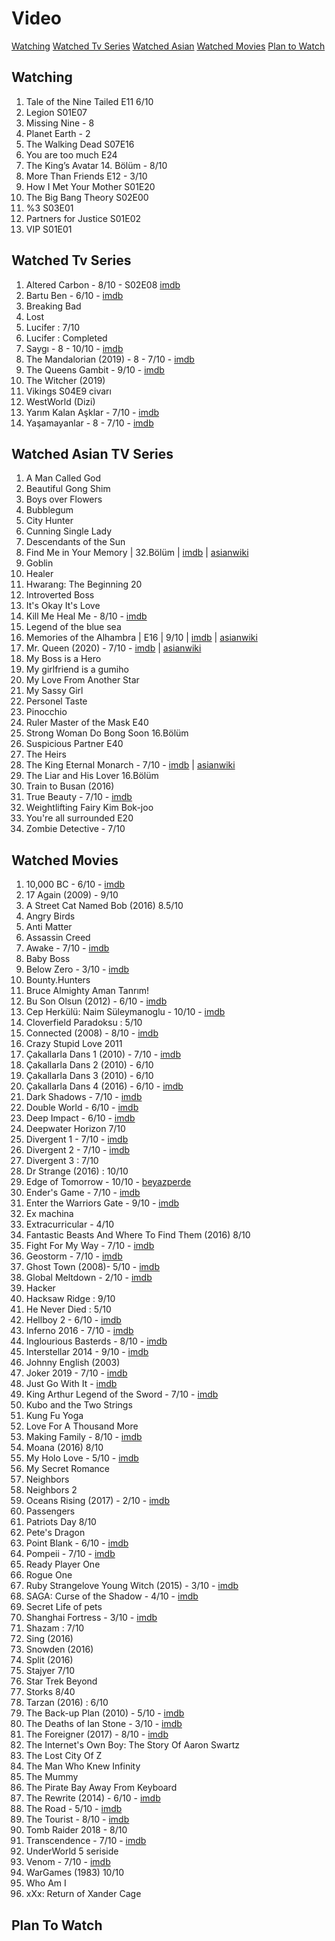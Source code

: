 # Video
[Watching](#watching)
[Watched Tv Series](#watched-tv-series)
[Watched Asian](#watched-asian-tv-series)
[Watched Movies](#watched-movies)
[Plan to Watch](#plan-to-watch)

## Watching
1. Tale of the Nine Tailed E11 6/10
1. Legion S01E07
1. Missing Nine - 8
1. Planet Earth - 2
1. The Walking Dead S07E16
1. You are too much E24
1. The King’s Avatar 14. Bölüm - 8/10
1. More Than Friends E12 - 3/10
1. How I Met Your Mother S01E20
1. The Big Bang Theory S02E00
1. %3 S03E01
1. Partners for Justice S01E02
1. VIP S01E01

## Watched Tv Series
1. Altered Carbon - 8/10 - S02E08 [imdb](https://www.imdb.com/title/tt2261227/)
1. Bartu Ben - 6/10 - [imdb](https://www.imdb.com/title/tt9111010/)
1. Breaking Bad
1. Lost
1. Lucifer : 7/10
1. Lucifer : Completed
1. Saygı - 8 - 10/10 - [imdb](https://www.imdb.com/title/tt11450050/)
1. The Mandalorian (2019) - 8 - 7/10 - [imdb](https://www.imdb.com/title/tt8111088/)
1. The Queens Gambit - 9/10 - [imdb](https://www.imdb.com/title/tt10048342/)
1. The Witcher (2019)
1. Vikings S04E9 civarı
1. WestWorld (Dizi)
1. Yarım Kalan Aşklar - 7/10 - [imdb](https://www.imdb.com/title/tt12466076/)
1. Yaşamayanlar - 8 - 7/10 - [imdb](https://www.imdb.com/title/tt8063174/)
## Watched Asian TV Series
1. A Man Called God
1. Beautiful Gong Shim
1. Boys over Flowers
1. Bubblegum
1. City Hunter
1. Cunning Single Lady
1. Descendants of the Sun
1. Find Me in Your Memory | 32.Bölüm | [imdb](https://www.imdb.com/title/tt11885790/) | [asianwiki](http://asianwiki.com/Find_Me_in_Your_Memory)
1. Goblin
1. Healer
1. Hwarang: The Beginning 20
1. Introverted Boss
1. It's Okay It's Love
1. Kill Me Heal Me - 8/10 - [imdb](https://www.imdb.com/title/tt4339192/)
1. Legend of the blue sea
1. Memories of the Alhambra | E16 | 9/10 | [imdb](https://www.imdb.com/title/tt8236556/) | [asianwiki](http://asianwiki.com/Memories_of_the_Alhambra)
1. Mr. Queen (2020) - 7/10 - [imdb](https://www.imdb.com/title/tt13400006/) | [asianwiki](https://asianwiki.com/Mr._Queen)
1. My Boss is a Hero
1. My girlfriend is a gumiho
1. My Love From Another Star
1. My Sassy Girl
1. Personel Taste
1. Pinocchio
1. Ruler Master of the Mask E40
1. Strong Woman Do Bong Soon 16.Bölüm
1. Suspicious Partner E40
1. The Heirs
1. The King Eternal Monarch - 7/10 - [imdb](https://www.imdb.com/title/tt11228748/) | [asianwiki](http://asianwiki.com/The_King:_Eternal_Monarch)
1. The Liar and His Lover 16.Bölüm
1. Train to Busan (2016)
1. True Beauty - 7/10 - [imdb](https://www.imdb.com/title/tt13274038/)
1. Weightlifting Fairy Kim Bok-joo
1. You're all surrounded E20
1. Zombie Detective - 7/10

## Watched Movies
1. 10,000 BC - 6/10 - [imdb](https://www.imdb.com/title/tt0443649/)
1. 17 Again (2009) - 9/10
1. A Street Cat Named Bob (2016)	8.5/10
1. Angry Birds
1. Anti Matter
1. Assassin Creed
1. Awake - 7/10 - [imdb](https://www.imdb.com/title/tt7584702/)
1. Baby Boss
1. Below Zero - 3/10 - [imdb](https://www.imdb.com/title/tt9845564/)
1. Bounty.Hunters
1. Bruce Almighty Aman Tanrım!
1. Bu Son Olsun (2012) - 6/10 - [imdb](https://www.imdb.com/title/tt2145623/)
1. Cep Herkülü: Naim Süleymanoglu - 10/10 - [imdb](https://www.imdb.com/title/tt9500372/)
1. Cloverfield Paradoksu : 5/10
1. Connected (2008) - 8/10 - [imdb](https://www.imdb.com/title/tt1156506/)
1. Crazy Stupid Love 2011
1. Çakallarla Dans 1 (2010) - 7/10 - [imdb](https://www.imdb.com/title/tt1783423/)
1. Çakallarla Dans 2 (2010) - 6/10
1. Çakallarla Dans 3 (2010) - 6/10
1. Çakallarla Dans 4 (2016) - 6/10 - [imdb](https://www.youtube.com/watch?v=dkhcNoMNHA0)
1. Dark Shadows - 7/10 - [imdb](https://www.imdb.com/title/tt1077368/)
1. Double World - 6/10 - [imdb](https://www.imdb.com/title/tt10508838/)
1. Deep Impact - 6/10 - [imdb](https://m.imdb.com/title/tt0120647/)
1. Deepwater Horizon 7/10
1. Divergent 1 - 7/10 - [imdb](https://www.imdb.com/title/tt1840309/?ref_=ttls_li_i)
1. Divergent 2 - 7/10 - [imdb](https://www.imdb.com/title/tt2908446/?ref_=ttls_li_i)
1. Divergent 3 : 7/10
1. Dr Strange (2016) : 10/10
1. Edge of Tomorrow - 10/10 - [beyazperde](http://www.beyazperde.com/filmler/film-185030/)
1. Ender's Game - 7/10 - [imdb](https://www.imdb.com/title/tt1731141/)
1. Enter the Warriors Gate - 9/10 - [imdb](https://www.imdb.com/title/tt4652532/)
1. Ex machina
1. Extracurricular - 4/10
1. Fantastic Beasts And Where To Find Them (2016)	8/10
1. Fight For My Way - 7/10 - [imdb](https://www.imdb.com/title/tt6824234/)
1. Geostorm - 7/10 - [imdb](http://www.beyazperde.com/filmler/film-228321/)
1. Ghost Town (2008)- 5/10 - [imdb](https://www.imdb.com/title/tt0995039/)
1. Global Meltdown - 2/10 - [imdb](https://www.imdb.com/title/tt7108074/)
1. Hacker
1. Hacksaw Ridge : 9/10
1. He Never Died : 5/10
1. Hellboy 2 - 6/10 - [imdb](https://www.imdb.com/title/tt0411477/)
1. Inferno 2016 - 7/10 - [imdb](https://www.imdb.com/title/tt3062096/)
1. Inglourious Basterds - 8/10 - [imdb](https://m.imdb.com/title/tt0361748/)
1. Interstellar 2014 - 9/10 - [imdb](https://www.imdb.com/title/tt0816692/)
1. Johnny English (2003)
1. Joker 2019 - 7/10 - [imdb](https://www.imdb.com/title/tt7286456/)
1. Just Go With It - [imdb](https://m.imdb.com/title/tt1564367/)
1. King Arthur Legend of the Sword - 7/10 - [imdb](https://www.imdb.com/title/tt1972591/)
1. Kubo and the Two Strings
1. Kung Fu Yoga
1. Love For A Thousand More
1. Making Family - 8/10 - [imdb](https://www.imdb.com/title/tt6389310/)
1. Moana (2016)	8/10
1. My Holo Love - 5/10 - [imdb](https://www.imdb.com/title/tt11058644/)
1. My Secret Romance
1. Neighbors
1. Neighbors 2
1. Oceans Rising (2017) - 2/10 - [imdb](https://www.imdb.com/title/tt6215044/)
1. Passengers
1. Patriots Day 8/10
1. Pete's Dragon
1. Point Blank - 6/10 - [imdb](https://www.imdb.com/title/tt02499472/)
1. Pompeii - 7/10 - [imdb](https://www.imdb.com/title/tt1921064/)
1. Ready Player One
1. Rogue One 
1. Ruby Strangelove Young Witch (2015) - 3/10 - [imdb](https://www.imdb.com/title/tt3813920/)
1. SAGA: Curse of the Shadow - 4/10 - [imdb](https://www.imdb.com/title/tt2250234/)
1. Secret Life of pets
1. Shanghai Fortress - 3/10 - [imdb](https://www.imdb.com/title/tt6628322/)
1. Shazam : 7/10
1. Sing (2016)
1. Snowden (2016)
1. Split (2016)
1. Stajyer 7/10
1. Star Trek Beyond
1. Storks 8/40
1. Tarzan (2016) : 6/10
1. The Back-up Plan (2010) - 5/10 - [imdb](https://www.imdb.com/title/tt1212436/)
1. The Deaths of Ian Stone - 3/10 - [imdb](https://www.imdb.com/title/tt0810823/)
1. The Foreigner (2017) - 8/10 - [imdb](https://www.imdb.com/title/tt1615160/)
1. The Internet's Own Boy: The Story Of Aaron Swartz
1. The Lost City Of Z
1. The Man Who Knew Infinity
1. The Mummy
1. The Pirate Bay Away From Keyboard
1. The Rewrite (2014) - 6/10 - [imdb](https://www.imdb.com/title/tt2509850/)
1. The Road - 5/10 - [imdb](https://www.imdb.com/title/tt0898367/)
1. The Tourist - 8/10 - [imdb](https://www.imdb.com/title/tt1243957/)
1. Tomb Raider 2018 - 8/10
1. Transcendence - 7/10 - [imdb](https://www.imdb.com/title/tt2209764/)
1. UnderWorld 5 seriside
1. Venom - 7/10 - [imdb](https://www.imdb.com/title/tt1270797/)
1. WarGames (1983) 10/10
1. Who Am I
1. xXx: Return of Xander Cage

## Plan To Watch

